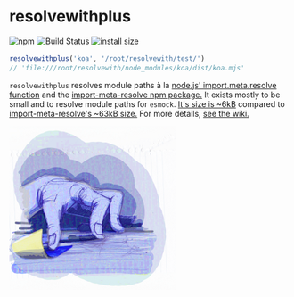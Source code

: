 resolvewithplus
===============
![npm](https://img.shields.io/npm/v/resolvewithplus) ![Build Status](https://github.com/iambumblehead/resolvewithplus/workflows/nodejs-ci/badge.svg) [![install size](https://packagephobia.now.sh/badge?p=resolvewithplus)](https://packagephobia.now.sh/result?p=resolvewithplus)

```javascript
resolvewithplus('koa', '/root/resolvewith/test/')
// 'file:///root/resolvewith/node_modules/koa/dist/koa.mjs'
```

`resolvewithplus` resolves module paths à la [node.js' import.meta.resolve function][33] and the [import-meta-resolve npm package.][35] It exists mostly to be small and to resolve module paths for `esmock`. [It's size is ~6kB][36] compared to [import-meta-resolve's ~63kB size.][37] For more details, [see the wiki.](https://github.com/iambumblehead/resolvewithplus/wiki)

 ![scrounge](https://github.com/iambumblehead/scroungejs/raw/master/img/hand.png) 

[33]: https://nodejs.org/api/esm.html#importmetaresolvespecifier-parent
[35]: https://www.npmjs.com/package/import-meta-resolve
[36]: https://packagephobia.com/result?p=resolvewithplus
[37]: https://packagephobia.com/result?p=import-meta-resolve
[39]: https://github.com/iambumblehead/resolvewithplus



